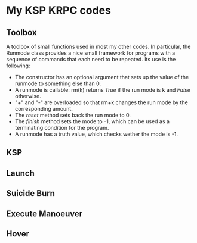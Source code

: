 # My KSP KRPC codes

## Toolbox

A toolbox of small functions used in most my other codes. In particular, the Runmode class provides a nice small framework for programs with a sequence of commands that each need to be repeated. Its use is the following:

* The constructor has an optional argument that sets up the value of the runmode to something else than 0.
* A runmode is callable: rm(k) returns *True* if the run mode is k and *False* otherwise.
* "+" and "-" are overloaded so that rm+k changes the run mode by the corresponding amount.
* The *reset* method sets back the run mode to 0.
* The *finish* method sets the mode to -1, which can be used as a terminating condition for the program.
* A runmode has a truth value, which checks wether the mode is -1.

## KSP

## Launch

## Suicide Burn

## Execute Manoeuver

## Hover
